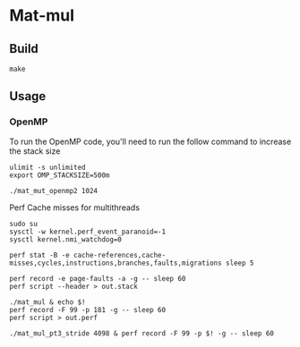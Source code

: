 # Mat-mul

## Build
`make`

## Usage

### OpenMP

To run the OpenMP code, you'll need to run the follow command to increase the stack size

```
ulimit -s unlimited
export OMP_STACKSIZE=500m

./mat_mut_openmp2 1024
```

Perf Cache misses for multithreads
```
sudo su
sysctl -w kernel.perf_event_paranoid=-1
sysctl kernel.nmi_watchdog=0

perf stat -B -e cache-references,cache-misses,cycles,instructions,branches,faults,migrations sleep 5

perf record -e page-faults -a -g -- sleep 60
perf script --header > out.stack

./mat_mul & echo $! 
perf record -F 99 -p 181 -g -- sleep 60
perf script > out.perf

./mat_mul_pt3_stride 4098 & perf record -F 99 -p $! -g -- sleep 60 

```